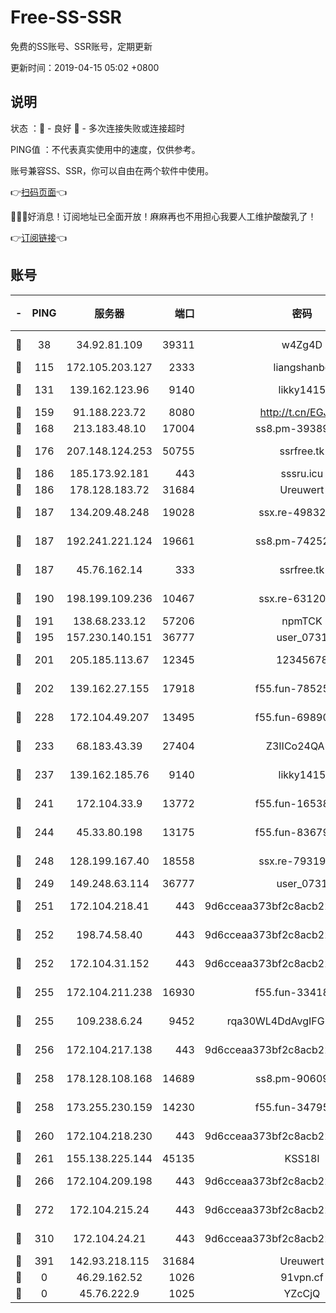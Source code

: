 # Free-SS-SSR

免费的SS账号、SSR账号，定期更新

更新时间：2019-04-15 05:02 +0800

## 说明

状态     ：🙂 - 良好 🙁 - 多次连接失败或连接超时

PING值   ：不代表真实使用中的速度，仅供参考。

账号兼容SS、SSR，你可以自由在两个软件中使用。

👉[扫码页面](https://liesauer.github.io/Free-SS-SSR/)👈

🎉🎉🎉好消息！订阅地址已全面开放！麻麻再也不用担心我要人工维护酸酸乳了！

👉[订阅链接](https://www.liesauer.net/yogurt/subscribe?ACCESS_TOKEN=DAYxR3mMaZAsaqUb)👈

## 账号

|-|PING|服务器|端口|密码|加密方式|区域|
|:----:|:----:|:-----:|-----:|:----:|:----:|:----:|
|🙂|38|34.92.81.109|39311|w4Zg4D|chacha20-ietf|US|
|🙂|115|172.105.203.127|2333|liangshanbo|chacha20|JP|
|🙂|131|139.162.123.96|9140|likky1415|aes-256-cfb|JP|
|🙂|159|91.188.223.72|8080|http://t.cn/EGJIyrl|rc4-md5|RU|
|🙂|168|213.183.48.10|17004|ss8.pm-39389618|rc4-md5|RU|
|🙂|176|207.148.124.253|50755|ssrfree.tk|aes-256-cfb|SG|
|🙂|186|185.173.92.181|443|sssru.icu|rc4-md5|RU|
|🙂|186|178.128.183.72|31684|Ureuwert|chacha20|US|
|🙂|187|134.209.48.248|19028|ssx.re-49832204|aes-256-cfb|US|
|🙂|187|192.241.221.124|19661|ss8.pm-74252941|aes-256-cfb|US|
|🙂|187|45.76.162.14|333|ssrfree.tk|aes-256-cfb|SG|
|🙂|190|198.199.109.236|10467|ssx.re-63120121|aes-256-cfb|US|
|🙂|191|138.68.233.12|57206|npmTCK|rc4-md5|US|
|🙂|195|157.230.140.151|36777|user_0731|chacha20|US|
|🙂|201|205.185.113.67|12345|12345678|aes-256-cfb|US|
|🙂|202|139.162.27.155|17918|f55.fun-78525577|aes-256-cfb|SG|
|🙂|228|172.104.49.207|13495|f55.fun-69890671|aes-256-cfb|SG|
|🙂|233|68.183.43.39|27404|Z3IICo24QAHu|aes-256-cfb|GB|
|🙂|237|139.162.185.76|9140|likky1415|aes-256-cfb|DE|
|🙂|241|172.104.33.9|13772|f55.fun-16538907|aes-256-cfb|SG|
|🙂|244|45.33.80.198|13175|f55.fun-83679067|aes-256-cfb|US|
|🙂|248|128.199.167.40|18558|ssx.re-79319612|aes-256-cfb|SG|
|🙂|249|149.248.63.114|36777|user_0731|chacha20|CA|
|🙂|251|172.104.218.41|443|9d6cceaa373bf2c8acb22e60b6a58be6|aes-256-cfb|US|
|🙂|252|198.74.58.40|443|9d6cceaa373bf2c8acb22e60b6a58be6|aes-256-cfb|US|
|🙂|252|172.104.31.152|443|9d6cceaa373bf2c8acb22e60b6a58be6|aes-256-cfb|US|
|🙂|255|172.104.211.238|16930|f55.fun-33418669|aes-256-cfb|US|
|🙂|255|109.238.6.24|9452|rqa30WL4DdAvgIFG6Fs3znzTa|aes-256-cfb|FR|
|🙂|256|172.104.217.138|443|9d6cceaa373bf2c8acb22e60b6a58be6|aes-256-cfb|US|
|🙂|258|178.128.108.168|14689|ss8.pm-90609245|aes-256-cfb|SG|
|🙂|258|173.255.230.159|14230|f55.fun-34795666|aes-256-cfb|US|
|🙂|260|172.104.218.230|443|9d6cceaa373bf2c8acb22e60b6a58be6|aes-256-cfb|US|
|🙂|261|155.138.225.144|45135|KSS18l|rc4-md5|US|
|🙂|266|172.104.209.198|443|9d6cceaa373bf2c8acb22e60b6a58be6|aes-256-cfb|US|
|🙂|272|172.104.215.24|443|9d6cceaa373bf2c8acb22e60b6a58be6|aes-256-cfb|US|
|🙂|310|172.104.24.21|443|9d6cceaa373bf2c8acb22e60b6a58be6|aes-256-cfb|US|
|🙂|391|142.93.218.115|31684|Ureuwert|chacha20|IN|
|🙁|0|46.29.162.52|1026|91vpn.cf|rc4-md5|RU|
|🙁|0|45.76.222.9|1025|YZcCjQ|rc4-md5|JP|
